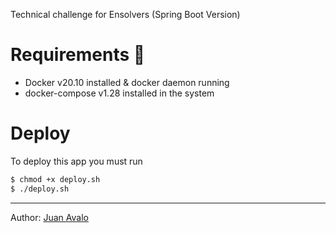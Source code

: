 Technical challenge for Ensolvers (Spring Boot Version)

# Requirements :wrench:

* Docker v20.10 installed & docker daemon running
* docker-compose v1.28 installed in the system

# Deploy

To deploy this app you must run

```bash
$ chmod +x deploy.sh
$ ./deploy.sh
```

---

Author: [Juan Avalo](mailto:juan.avalo@outlook.com)
